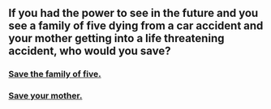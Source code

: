 ## If you had the power to see in the future and you see a family of five dying from a car accident and your mother getting into a life threatening accident, who would you save?

### [Save the family of five.](../No-harm/no-harm.md)
### [Save your mother.](../No-harm/no-harm.md)